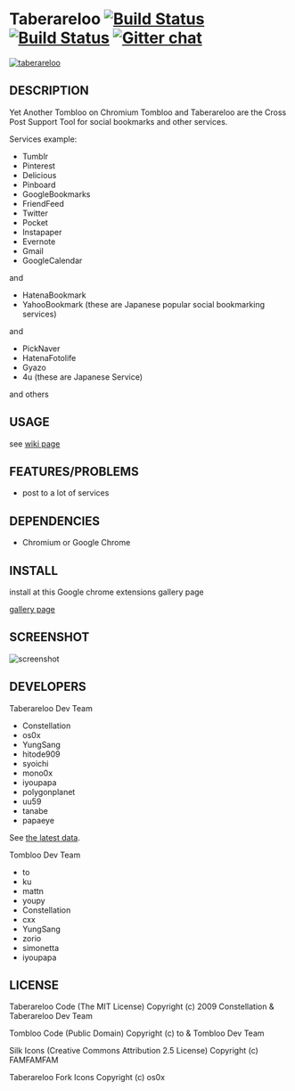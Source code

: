 # Taberareloo [![Build Status](https://travis-ci.org/Constellation/taberareloo.svg?branch=master)](https://travis-ci.org/Constellation/taberareloo) [![Build Status](https://drone.io/github.com/Constellation/taberareloo/status.png)](https://drone.io/github.com/Constellation/taberareloo/latest) [![Gitter chat](https://badges.gitter.im/Constellation/taberareloo.png)](https://gitter.im/Constellation/taberareloo)

[![taberareloo](https://raw.github.com/Constellation/taberareloo/master/src/skin/fork64.png)](https://github.com/Constellation/taberareloo)

## DESCRIPTION

Yet Another Tombloo on Chromium
Tombloo and Taberareloo are the Cross Post Support Tool for social bookmarks and other services.

Services example:

+  Tumblr
+  Pinterest
+  Delicious
+  Pinboard
+  GoogleBookmarks
+  FriendFeed
+  Twitter
+  Pocket
+  Instapaper
+  Evernote
+  Gmail
+  GoogleCalendar

and

+  HatenaBookmark
+  YahooBookmark (these are Japanese popular social bookmarking services)

and

+  PickNaver
+  HatenaFotolife
+  Gyazo
+  4u (these are Japanese Service)

and others

## USAGE

see [wiki page](https://github.com/Constellation/taberareloo/wiki/)

## FEATURES/PROBLEMS

+ post to a lot of services

## DEPENDENCIES

+ Chromium or Google Chrome

## INSTALL

install at this Google chrome extensions gallery page

[gallery page](https://chrome.google.com/webstore/detail/ldcnohnnlpgglecmkldelbmiokgmikno)

## SCREENSHOT

![screenshot](http://farm5.static.flickr.com/4030/4230713294_14aa84791f_o.png)

## DEVELOPERS

Taberareloo Dev Team

+ Constellation
+ os0x
+ YungSang
+ hitode909
+ syoichi
+ mono0x
+ iyoupapa
+ polygonplanet
+ uu59
+ tanabe
+ papaeye

See [the latest data](https://github.com/Constellation/taberareloo/graphs/contributors).

Tombloo Dev Team

+ to
+ ku
+ mattn
+ youpy
+ Constellation
+ cxx
+ YungSang
+ zorio
+ simonetta
+ iyoupapa

## LICENSE

Taberareloo Code
(The MIT License)
Copyright (c) 2009 Constellation & Taberareloo Dev Team

Tombloo Code
(Public Domain)
Copyright (c) to & Tombloo Dev Team

Silk Icons
(Creative Commons Attribution 2.5 License)
Copyright (c) FAMFAMFAM

Taberareloo Fork Icons
Copyright (c) os0x
